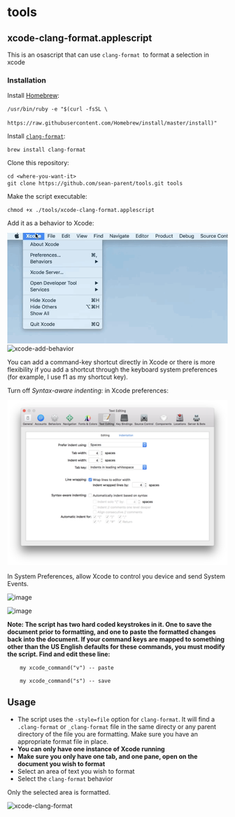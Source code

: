 # tools

## xcode-clang-format.applescript

This is an osascript that can use `clang-format `to format a selection in xcode

### Installation

Install [Homebrew](https://brew.sh/):

```
/usr/bin/ruby -e "$(curl -fsSL \
    https://raw.githubusercontent.com/Homebrew/install/master/install)"
```

Install [`clang-format`](https://clang.llvm.org/docs/ClangFormat.html):

```
brew install clang-format
```

Clone this repository:

```
cd <where-you-want-it>
git clone https://github.com/sean-parent/tools.git tools
```

Make the script executable:

```
chmod +x ./tools/xcode-clang-format.applescript
```

Add it as a behavior to Xcode:

![xcode-edit-behaviors](docs/images/xcode-edit-behaviors.gif)
![xcode-add-behavior](docs/images/xcode-add-behavior.gif)

You can add a command-key shortcut directly in Xcode or there is more flexibility if you add a shortcut through the keyboard system preferences (for example, I use f1 as my shortcut key).

Turn off _Syntax-aware indenting:_ in Xcode preferences:

![xcode-disable-indenting](docs/images/xcode-disable-indenting.png)

In System Preferences, allow Xcode to control you device and send System Events.

![image](https://user-images.githubusercontent.com/2279724/163095603-a7ec7398-458f-4f0e-80da-ebcb66f15a7c.png)

![image](https://user-images.githubusercontent.com/2279724/164563968-7c0c6eeb-91af-41fc-bfe7-5fb86811c4ba.png)

**Note: The script has two hard coded keystrokes in it. One to save the document prior to formatting, and one to paste the formatted changes back into the document. If your command keys are mapped to something other than the US English defaults for these commands, you must modify the script. Find and edit these line:**

```
	my xcode_command("v") -- paste
```
```
	my xcode_command("s") -- save
```

## Usage

* The script uses the `-style=file` option for `clang-format`. It will find a `.clang-format` or `_clang-format` file in the same directy or any parent directory of the file you are formatting. Make sure you have an appropriate format file in place.
* **You can only have one instance of Xcode running**
* **Make sure you only have one tab, and one pane, open on the document you wish to format**
* Select an area of text you wish to format
* Select the `clang-format` behavior

Only the selected area is formatted.

![xcode-clang-format](docs/images/xcode-clang-format.gif)
